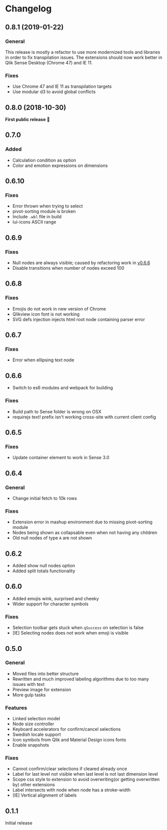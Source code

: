 # Changelog

## 0.8.1 (2019-01-22)

### General

This release is mostly a refactor to use more modernized tools and libraries in order to fix transpilation issues. The extensions should now work better in Qlik Sense Desktop (Chrome 47) and IE 11.

### Fixes

- Use Chrome 47 and IE 11 as transpilation targets
- Use modular d3 to avoid global conflicts

## 0.8.0 (2018-10-30)

**First public release** 🎉

## 0.7.0

### Added

* Calculation condition as option
* Color and emotion expressions on dimensions

## 0.6.10

### Fixes

* Error thrown when trying to select
* pivot-sorting module is broken
* Include `.wbl` file in build
* lui-icons ASCII range

## 0.6.9

### Fixes

* Null nodes are always visible; caused by refactoring work in [v0.6.6](0.6.6)
* Disable transitions when number of nodes exceed 100

## 0.6.8

### Fixes

* Emojis do not work in new version of Chrome
* Qlikview icon font is not working
* SVG defs injection injects html root node containing parser error

## 0.6.7

### Fixes

* Error when ellipsing text node

## 0.6.6

* Switch to es6 modules and webpack for building

### Fixes

* Build path to Sense folder is wrong on OSX
* requirejs text! prefix isn't working cross-site with current client config

## 0.6.5

### Fixes

* Update container element to work in Sense 3.0

## 0.6.4

### General

* Change initial fetch to 10k rows

### Fixes

* Extension error in mashup environment due to missing pivot-sorting module
* Nodes being shown as collapsable even when not having any children
* Old null nodes of type `A` are not shown

## 0.6.2

* Added show null nodes option
* Added split totals functionality

## 0.6.0

* Added emojis wink, surprised and cheeky
* Wider support for character symbols

### Fixes

* Selection toolbar gets stuck when `qSuccess` on selection is false
* [IE] Selecting nodes does not work when emoji is visible

## 0.5.0

### General

* Moved files into better structure
* Rewritten and much improved labeling algorithms due to too many issues with text
* Preview image for extension
* More gulp tasks

### Features

* Linked selection model
* Node size controller
* Keyboard accelerators for confirm/cancel selections
* Swedish locale support
* Icon symbols from Qlik and Material Design icons fonts
* Enable snapshots

### Fixes

* Cannot confirm/clear selections if cleared already once
* Label for last level not visible when last level is not last dimension level
* Scope css style to extension to avoid overwriting(or getting overwritten by) other extensions
* Label intersects with node when node has a stroke-width
* [IE] Vertical alignment of labels

## 0.1.1

Initial release
